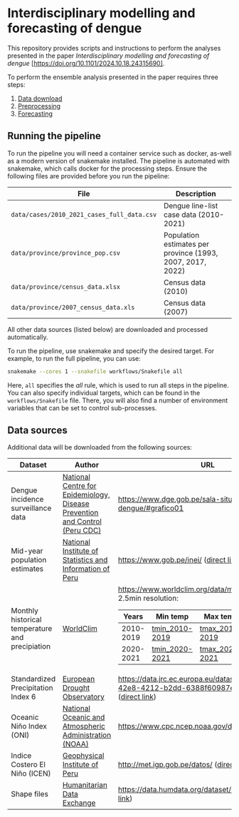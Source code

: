 # Interdisciplinary modelling and forecasting of dengue

This repository provides scripts and instructions to perform the analyses presented in the paper *Interdisciplinary modelling and forecasting of dengue* [https://doi.org/10.1101/2024.10.18.24315690].

To perform the ensemble analysis presented in the paper requires three steps:
1. [Data download](#data)
1. [Preprocessing](#preprocessing)
1. [Forecasting](#forecasting)

## Running the pipeline

To run the pipeline you will need a container service such as docker, as-well as a modern version of snakemake installed. The pipeline is automated with snakemake, which calls docker for the processing steps. Ensure the following files are provided before you run the pipeline:

| File | Description |
| - | - |
| `data/cases/2010_2021_cases_full_data.csv` | Dengue line-list case data (2010-2021) |
| `data/province/province_pop.csv` | Population estimates per province (1993, 2007, 2017, 2022) |
| `data/province/census_data.xlsx` | Census data (2010) |
| `data/province/2007_census_data.xls` | Census data (2007) |

All other data sources (listed below) are downloaded and processed automatically.

To run the pipeline, use snakemake and specify the desired target. For example, to run the full pipeline, you can use:

```bash
snakemake --cores 1 --snakefile workflows/Snakefile all
```

Here, `all` specifies the _all_ rule, which is used to run all steps in the pipeline. You can also specify individual targets, which can be found in the `workflows/Snakefile` file. There, you will also find a number of environment variables that can be set to control sub-processes. 

## Data sources

Additional data will be downloaded from the following sources:

| Dataset | Author | URL |
| - | - | - |
| Dengue incidence surveillance data | [National Centre for Epidemiology, Disease Prevention and Control (Peru CDC)](https://www.dge.gob.pe/salasituacional) | https://www.dge.gob.pe/sala-situacional-dengue/#grafico01 |
| Mid-year population estimates | [National Institute of Statistics and Information of Peru](https://www.gob.pe/inei/) | https://www.gob.pe/inei/ ([direct link](https://www.inei.gob.pe/media/MenuRecursivo/indices_tematicos/proy_04.xls)) |
| Monthly historical temperature and precipiation | [WorldClim](https://www.worldclim.org/) | https://www.worldclim.org/data/monthlywth.html<br>2.5min resolution:<table><thead><tr><th>Years</th><th>Min temp</th><th>Max temp</th><th>Precipitation</th></tr></thead><tbody><tr><td>2010-2019</td><td>[tmin_2010-2019](https://geodata.ucdavis.edu/climate/worldclim/2_1/hist/cts4.06/2.5m/wc2.1_cruts4.06_2.5m_tmin_2010-2019.zip)</td><td>[tmax_2010-2019](https://geodata.ucdavis.edu/climate/worldclim/2_1/hist/cts4.06/2.5m/wc2.1_cruts4.06_2.5m_tmax_2010-2019.zip)</td><td>[prec_2010-2019](https://geodata.ucdavis.edu/climate/worldclim/2_1/hist/cts4.06/2.5m/wc2.1_cruts4.06_2.5m_prec_2010-2019.zip)</td></tr><tr><td>2020-2021</td><td>[tmin_2020-2021](https://geodata.ucdavis.edu/climate/worldclim/2_1/hist/cts4.06/2.5m/wc2.1_cruts4.06_2.5m_tmin_2020-2021.zip)</td><td>[tmax_2020-2021](https://geodata.ucdavis.edu/climate/worldclim/2_1/hist/cts4.06/2.5m/wc2.1_cruts4.06_2.5m_tmax_2020-2021.zip)</td><td>[prec_2020-2021](https://geodata.ucdavis.edu/climate/worldclim/2_1/hist/cts4.06/2.5m/wc2.1_cruts4.06_2.5m_prec_2020-2021.zip)</td></tr></tbody></table> |
| Standardized Precipitation Index 6 | [European Drought Observatory](https://jeodpp.jrc.ec.europa.eu/) | https://data.jrc.ec.europa.eu/dataset/1534c8f7-42e8-4212-b2dd-6388f60987eb#dataaccess ([direct link](https://drought.emergency.copernicus.eu/data/Drought_Observatories_datasets/GDO_Standardized_Precipitation_Index_SPI6/ver1-2-0/)) |
| Oceanic Niño Index (ONI) | [National Oceanic and Atmospheric Administration (NOAA)](https://origin.cpc.ncep.noaa.gov/) | https://www.cpc.ncep.noaa.gov/data/ ([direct link](https://www.cpc.ncep.noaa.gov/data/indices/oni.ascii.txt)) |
| Indice Costero El Niño (ICEN) | [Geophysical Institute of Peru](http://met.igp.gob.pe) | http://met.igp.gob.pe/datos/ ([direct link](http://met.igp.gob.pe/datos/icen.txt)) |
| Shape files | [Humanitarian Data Exchange](https://data.humdata.org/) | https://data.humdata.org/dataset/cod-ab-per ([direct link](https://data.humdata.org/dataset/54fc7f4d-f4c0-4892-91f6-2fe7c1ecf363/resource/63cc642a-2957-4f25-8a17-086c99d275e8/download/per_adm_ign_20200714_shp.zip))|
